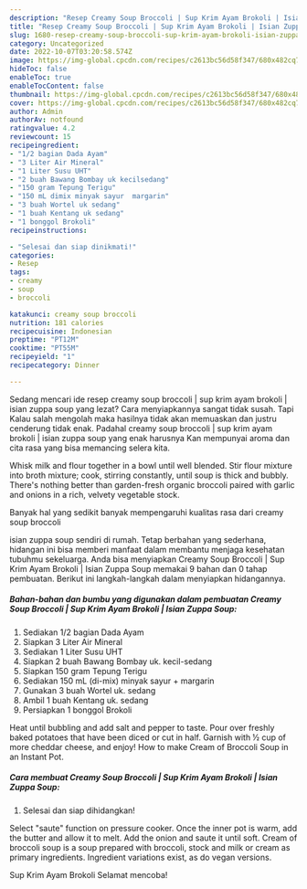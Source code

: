 ```yaml
---
description: "Resep Creamy Soup Broccoli | Sup Krim Ayam Brokoli | Isian Zuppa Soup yang Sempurna, Buat Buka Puasa Enak"
title: "Resep Creamy Soup Broccoli | Sup Krim Ayam Brokoli | Isian Zuppa Soup yang Sempurna, Buat Buka Puasa Enak"
slug: 1680-resep-creamy-soup-broccoli-sup-krim-ayam-brokoli-isian-zuppa-soup-yang-sempurna-buat-buka-puasa-enak
category: Uncategorized
date: 2022-10-07T03:20:58.574Z
image: https://img-global.cpcdn.com/recipes/c2613bc56d58f347/680x482cq70/creamy-soup-broccoli-sup-krim-ayam-brokoli-isian-zuppa-soup-foto-resep-utama.jpg
hideToc: false
enableToc: true
enableTocContent: false
thumbnail: https://img-global.cpcdn.com/recipes/c2613bc56d58f347/680x482cq70/creamy-soup-broccoli-sup-krim-ayam-brokoli-isian-zuppa-soup-foto-resep-utama.jpg
cover: https://img-global.cpcdn.com/recipes/c2613bc56d58f347/680x482cq70/creamy-soup-broccoli-sup-krim-ayam-brokoli-isian-zuppa-soup-foto-resep-utama.jpg
author: Admin
authorAv: notfound
ratingvalue: 4.2
reviewcount: 15
recipeingredient:
- "1/2 bagian Dada Ayam"
- "3 Liter Air Mineral"
- "1 Liter Susu UHT"
- "2 buah Bawang Bombay uk kecilsedang"
- "150 gram Tepung Terigu"
- "150 mL dimix minyak sayur  margarin"
- "3 buah Wortel uk sedang"
- "1 buah Kentang uk sedang"
- "1 bonggol Brokoli"
recipeinstructions:

- "Selesai dan siap dinikmati!"
categories:
- Resep
tags:
- creamy
- soup
- broccoli

katakunci: creamy soup broccoli 
nutrition: 181 calories
recipecuisine: Indonesian
preptime: "PT12M"
cooktime: "PT55M"
recipeyield: "1"
recipecategory: Dinner

---
```



Sedang mencari ide resep creamy soup broccoli | sup krim ayam brokoli | isian zuppa soup yang lezat? Cara menyiapkannya sangat tidak susah. Tapi Kalau salah mengolah maka hasilnya tidak akan memuaskan dan justru cenderung tidak enak. Padahal creamy soup broccoli | sup krim ayam brokoli | isian zuppa soup yang enak harusnya Kan mempunyai aroma dan cita rasa yang bisa memancing selera kita.


Whisk milk and flour together in a bowl until well blended. Stir flour mixture into broth mixture; cook, stirring constantly, until soup is thick and bubbly. There&#39;s nothing better than garden-fresh organic broccoli paired with garlic and onions in a rich, velvety vegetable stock.

Banyak hal yang sedikit banyak mempengaruhi kualitas rasa dari creamy soup broccoli 

 isian zuppa soup sendiri di rumah. Tetap berbahan yang sederhana, hidangan ini bisa memberi manfaat dalam membantu menjaga kesehatan tubuhmu sekeluarga. Anda bisa menyiapkan Creamy Soup Broccoli | Sup Krim Ayam Brokoli | Isian Zuppa Soup memakai 9 bahan dan 0 tahap pembuatan. Berikut ini langkah-langkah dalam menyiapkan hidangannya.

<!--inarticleads1-->

##### Bahan-bahan dan bumbu yang digunakan dalam pembuatan Creamy Soup Broccoli | Sup Krim Ayam Brokoli | Isian Zuppa Soup:

1. Sediakan 1/2 bagian Dada Ayam
1. Siapkan 3 Liter Air Mineral
1. Sediakan 1 Liter Susu UHT
1. Siapkan 2 buah Bawang Bombay uk. kecil-sedang
1. Siapkan 150 gram Tepung Terigu
1. Sediakan 150 mL (di-mix) minyak sayur + margarin
1. Gunakan 3 buah Wortel uk. sedang
1. Ambil 1 buah Kentang uk. sedang
1. Persiapkan 1 bonggol Brokoli


Heat until bubbling and add salt and pepper to taste. Pour over freshly baked potatoes that have been diced or cut in half. Garnish with ½ cup of more cheddar cheese, and enjoy! How to make Cream of Broccoli Soup in an Instant Pot. 

<!--inarticleads2-->

##### Cara membuat Creamy Soup Broccoli | Sup Krim Ayam Brokoli | Isian Zuppa Soup:


1. Selesai dan siap dihidangkan!

Select &#34;saute&#34; function on pressure cooker. Once the inner pot is warm, add the butter and allow it to melt. Add the onion and saute it until soft. Cream of broccoli soup is a soup prepared with broccoli, stock and milk or cream as primary ingredients. Ingredient variations exist, as do vegan versions. 

 Sup Krim Ayam Brokoli  Selamat mencoba!
